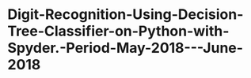 # Digit-Recognition-Using-Decision-Tree-Classifier-on-Python-with-Spyder.-Period-May-2018---June-2018
